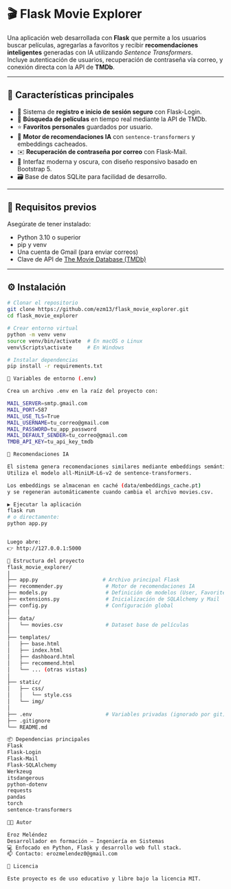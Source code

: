 # 🎬 Flask Movie Explorer

Una aplicación web desarrollada con **Flask** que permite a los usuarios buscar películas, agregarlas a favoritos y recibir **recomendaciones inteligentes** generadas con IA utilizando *Sentence Transformers*.  
Incluye autenticación de usuarios, recuperación de contraseña vía correo, y conexión directa con la API de **TMDb**.

---

## 🚀 Características principales

- 🔐 Sistema de **registro e inicio de sesión seguro** con Flask-Login.
- 🎥 **Búsqueda de películas** en tiempo real mediante la API de TMDb.
- ⭐ **Favoritos personales** guardados por usuario.
- 🧠 **Motor de recomendaciones IA** con `sentence-transformers` y embeddings cacheados.
- ✉️ **Recuperación de contraseña por correo** con Flask-Mail.
- 🎨 Interfaz moderna y oscura, con diseño responsivo basado en Bootstrap 5.
- 🗃️ Base de datos SQLite para facilidad de desarrollo.

---

## 🧩 Requisitos previos

Asegúrate de tener instalado:

- Python 3.10 o superior
- pip y venv
- Una cuenta de Gmail (para enviar correos)
- Clave de API de [The Movie Database (TMDb)](https://www.themoviedb.org/)

---

## ⚙️ Instalación

```bash
# Clonar el repositorio
git clone https://github.com/ezm13/flask_movie_explorer.git
cd flask_movie_explorer

# Crear entorno virtual
python -m venv venv
source venv/bin/activate  # En macOS o Linux
venv\Scripts\activate     # En Windows

# Instalar dependencias
pip install -r requirements.txt

🔐 Variables de entorno (.env)

Crea un archivo .env en la raíz del proyecto con:

MAIL_SERVER=smtp.gmail.com
MAIL_PORT=587
MAIL_USE_TLS=True
MAIL_USERNAME=tu_correo@gmail.com
MAIL_PASSWORD=tu_app_password
MAIL_DEFAULT_SENDER=tu_correo@gmail.com
TMDB_API_KEY=tu_api_key_tmdb

🧠 Recomendaciones IA

El sistema genera recomendaciones similares mediante embeddings semánticos.
Utiliza el modelo all-MiniLM-L6-v2 de sentence-transformers.

Los embeddings se almacenan en caché (data/embeddings_cache.pt)
y se regeneran automáticamente cuando cambia el archivo movies.csv. 

▶️ Ejecutar la aplicación
flask run
# o directamente:
python app.py


Luego abre:
👉 http://127.0.0.1:5000

🧰 Estructura del proyecto
flask_movie_explorer/
│
├── app.py                     # Archivo principal Flask
├── recommender.py              # Motor de recomendaciones IA
├── models.py                   # Definición de modelos (User, FavoriteMovie)
├── extensions.py               # Inicialización de SQLAlchemy y Mail
├── config.py                   # Configuración global
│
├── data/
│   └── movies.csv              # Dataset base de películas
│
├── templates/
│   ├── base.html
│   ├── index.html
│   ├── dashboard.html
│   ├── recommend.html
│   └── ... (otras vistas)
│
├── static/
│   ├── css/
│   │   └── style.css
│   └── img/
│
├── .env                        # Variables privadas (ignorado por git)
├── .gitignore
└── README.md

📦 Dependencias principales
Flask
Flask-Login
Flask-Mail
Flask-SQLAlchemy
Werkzeug
itsdangerous
python-dotenv
requests
pandas
torch
sentence-transformers

🧑‍💻 Autor

Eroz Meléndez
Desarrollador en formación — Ingeniería en Sistemas
💻 Enfocado en Python, Flask y desarrollo web full stack.
📫 Contacto: erozmelendez0@gmail.com

📜 Licencia

Este proyecto es de uso educativo y libre bajo la licencia MIT.


